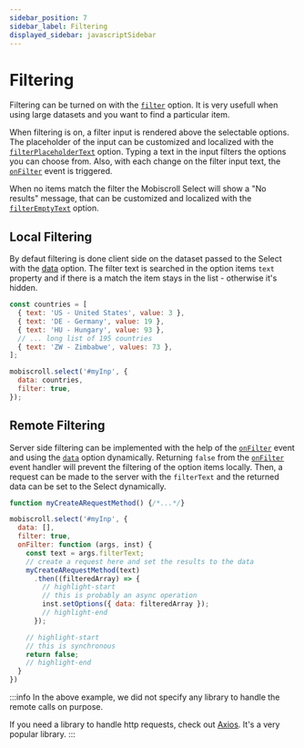 ```yaml
---
sidebar_position: 7
sidebar_label: Filtering
displayed_sidebar: javascriptSidebar
---
```


# Filtering

Filtering can be turned on with the [`filter`](./api#opt-filter) option. It is very usefull when using large datasets and you want to find a particular item.

When filtering is on, a filter input is rendered above the selectable options. The placeholder of the input can be customized and localized with the [`filterPlaceholderText`](./api#localization-filterPlaceholderText) option.
Typing a text in the input filters the options you can choose from. Also, with each change on the filter input text, the [`onFilter`](./api#event-onFilter) event is triggered.

When no items match the filter the Mobiscroll Select will show a "No results" message, that can be customized and localized with the [`filterEmptyText`](./api#localization-filterEmptyText) option.

## Local Filtering

By defaut filtering is done client side on the dataset passed to the Select with the [data](./api#opt-data) option. The filter text is searched in the option items `text` property and if there is a match the item stays in the list - otherwise it's hidden.

```js
const countries = [
  { text: 'US - United States', value: 3 },
  { text: 'DE - Germany', value: 19 },
  { text: 'HU - Hungary', value: 93 },
  // ... long list of 195 countries
  { text: 'ZW - Zimbabwe', values: 73 },
];

mobiscroll.select('#myInp', {
  data: countries,
  filter: true,
});
```

## Remote Filtering

Server side filtering can be implemented with the help of the [`onFilter`](./api#event-onFilter) event and using the [`data`](./api#opt-data) option dynamically. Returning `false` from the [`onFilter`](./api#event-onFilter) event handler will prevent the filtering of the option items locally. Then, a request can be made to the server with the `filterText` and the returned data can be set to the Select dynamically.

```js
function myCreateARequestMethod() {/*...*/}

mobiscroll.select('#myInp', {
  data: [],
  filter: true,
  onFilter: function (args, inst) {
    const text = args.filterText;
    // create a request here and set the results to the data
    myCreateARequestMethod(text)
      .then((filteredArray) => {
        // highlight-start
        // this is probably an async operation
        inst.setOptions({ data: filteredArray });
        // highlight-end
      });

    // highlight-start
    // this is synchronous
    return false;
    // highlight-end
  }
})
```

:::info
In the above example, we did not specify any library to handle the remote calls on purpose.

If you need a library to handle http requests, check out [Axios](https://github.com/axios/axios). It's a very popular library.
:::